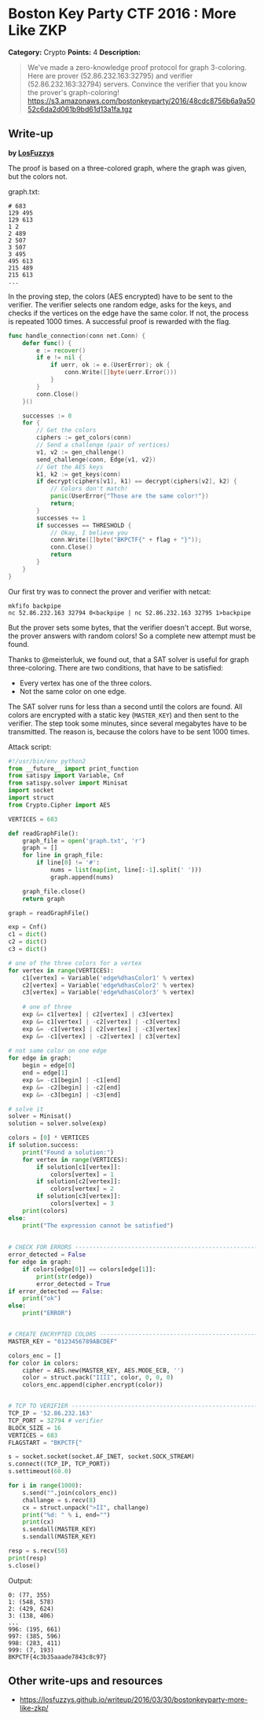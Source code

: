 # Boston Key Party CTF 2016 : More Like ZKP

**Category:** Crypto
**Points:** 4 
**Description:** 

> We've made a zero-knowledge proof protocol for graph 3-coloring. 
Here are prover (52.86.232.163:32795) and verifier (52.86.232.163:32794) 
servers. 
Convince the verifier that you know the prover's graph-coloring! 
https://s3.amazonaws.com/bostonkeyparty/2016/48cdc8756b6a9a5052c6da2d061b9bd61d13a1fa.tgz

## Write-up

**by [LosFuzzys](https://hack.more.systems)**

The proof is based on a three-colored graph, where the graph was given,
but the colors not.

graph.txt:

```
# 683
129 495
129 613
1 2
2 489
2 507
3 507
3 495
495 613
215 489
215 613
...
```

In the proving step, the colors (AES encrypted) have to be sent to the 
verifier. The verifier selects one random edge, asks for the keys,
and checks if the vertices on the edge have the same color. 
If not, the process is repeated 1000 times. A successful proof is
rewarded with the flag.

```go
func handle_connection(conn net.Conn) {
    defer func() {
        e := recover()
        if e != nil {
            if uerr, ok := e.(UserError); ok {
                conn.Write([]byte(uerr.Error()))
            }
        }
        conn.Close()
    }()

    successes := 0
    for {
        // Get the colors
        ciphers := get_colors(conn)
        // Send a challenge (pair of vertices)
        v1, v2 := gen_challenge()
        send_challenge(conn, Edge{v1, v2})
        // Get the AES keys
        k1, k2 := get_keys(conn)
        if decrypt(ciphers[v1], k1) == decrypt(ciphers[v2], k2) {
            // Colors don't match!
            panic(UserError{"Those are the same color!"})
            return;
        }
        successes += 1
        if successes == THRESHOLD {
            // Okay, I believe you
            conn.Write([]byte("BKPCTF{" + flag + "}"));
            conn.Close()
            return
        }
    }
}
```

Our first try was to connect the prover and verifier with netcat:

```
mkfifo backpipe
nc 52.86.232.163 32794 0<backpipe | nc 52.86.232.163 32795 1>backpipe
```

But the prover sets some bytes, that the verifier doesn't accept. But
worse, the prover answers with random colors! So a complete new attempt
must be found.

Thanks to @meisterluk, we found out, that a SAT solver is useful for
graph three-coloring. There are two conditions, that have to be
satisfied:

* Every vertex has one of the three colors.
* Not the same color on one edge.

The SAT solver runs for less than a second until the colors are found.
All colors are encrypted with a static key (```MASTER_KEY```) and
then sent to the verifier. The step took some minutes, since several
megabytes have to be transmitted. The reason is, because the colors
have to be sent 1000 times.

Attack script:

```python
#!/usr/bin/env python2
from __future__ import print_function
from satispy import Variable, Cnf
from satispy.solver import Minisat
import socket
import struct
from Crypto.Cipher import AES

VERTICES = 683

def readGraphFile():
    graph_file = open('graph.txt', 'r')
    graph = []
    for line in graph_file:
        if line[0] != '#':
            nums = list(map(int, line[:-1].split(' ')))
            graph.append(nums)

    graph_file.close()
    return graph

graph = readGraphFile()

exp = Cnf()
c1 = dict()
c2 = dict()
c3 = dict()

# one of the three colors for a vertex
for vertex in range(VERTICES):
    c1[vertex] = Variable('edge%dhasColor1' % vertex)
    c2[vertex] = Variable('edge%dhasColor2' % vertex)
    c3[vertex] = Variable('edge%dhasColor3' % vertex)
    
    # one of three
    exp &= c1[vertex] | c2[vertex] | c3[vertex]
    exp &= c1[vertex] | -c2[vertex] | -c3[vertex]
    exp &= -c1[vertex] | c2[vertex] | -c3[vertex]
    exp &= -c1[vertex] | -c2[vertex] | c3[vertex]
    
# not same color on one edge
for edge in graph:
    begin = edge[0]
    end = edge[1]
    exp &= -c1[begin] | -c1[end]
    exp &= -c2[begin] | -c2[end]
    exp &= -c3[begin] | -c3[end]

# solve it
solver = Minisat()
solution = solver.solve(exp)

colors = [0] * VERTICES
if solution.success:
    print("Found a solution:")
    for vertex in range(VERTICES):
        if solution[c1[vertex]]:
            colors[vertex] = 1
        if solution[c2[vertex]]:
            colors[vertex] = 2
        if solution[c3[vertex]]:
            colors[vertex] = 3
    print(colors)
else:
    print("The expression cannot be satisfied")
    
    
# CHECK FOR ERRORS -----------------------------------------------------
error_detected = False
for edge in graph:
    if colors[edge[0]] == colors[edge[1]]:
        print(str(edge))
        error_detected = True
if error_detected == False:
    print("ok")
else:
    print("ERROR")


# CREATE ENCRYPTED COLORS ----------------------------------------------
MASTER_KEY = "0123456789ABCDEF"

colors_enc = []
for color in colors:
    cipher = AES.new(MASTER_KEY, AES.MODE_ECB, '')
    color = struct.pack("IIII", color, 0, 0, 0)
    colors_enc.append(cipher.encrypt(color))


# TCP TO VERIFIER ------------------------------------------------------
TCP_IP = '52.86.232.163'
TCP_PORT = 32794 # verifier
BLOCK_SIZE = 16
VERTICES = 683
FLAGSTART = "BKPCTF{"

s = socket.socket(socket.AF_INET, socket.SOCK_STREAM)
s.connect((TCP_IP, TCP_PORT))
s.settimeout(60.0)

for i in range(1000):
    s.send("".join(colors_enc))
    challange = s.recv(8)
    cx = struct.unpack(">II", challange)
    print("%d: " % i, end="")
    print(cx)
    s.sendall(MASTER_KEY)
    s.sendall(MASTER_KEY)

resp = s.recv(50)
print(resp)
s.close()
```

Output:

```
0: (77, 355)
1: (548, 578)
2: (429, 624)
3: (138, 406)
...
996: (195, 661)
997: (385, 596)
998: (283, 411)
999: (7, 193)
BKPCTF{4c3b35aaade7843c8c97}
```

## Other write-ups and resources

* <https://losfuzzys.github.io/writeup/2016/03/30/bostonkeyparty-more-like-zkp/>

